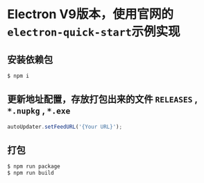 # Electron V9版本，使用官网的`electron-quick-start`示例实现

## 安装依赖包
```bash
$ npm i

```

## 更新地址配置，存放打包出来的文件 `RELEASES` , `*.nupkg` , `*.exe` 
```js
autoUpdater.setFeedURL('{Your URL}');
```


## 打包
```bash
$ npm run package
$ npm run build 

```